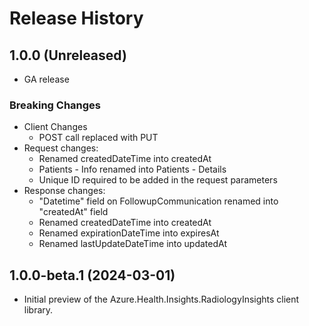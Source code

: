 # Release History

## 1.0.0 (Unreleased)
- GA release
### Breaking Changes
- Client Changes
    - POST call replaced with PUT
- Request changes:
    - Renamed createdDateTime into createdAt
    - Patients - Info renamed into Patients - Details
    - Unique ID required to be added in the request parameters
- Response changes:
    - "Datetime" field on FollowupCommunication renamed into "createdAt" field
    - Renamed createdDateTime into createdAt
    - Renamed expirationDateTime into expiresAt
    - Renamed lastUpdateDateTime into updatedAt

## 1.0.0-beta.1 (2024-03-01)

- Initial preview of the Azure.Health.Insights.RadiologyInsights client library.
